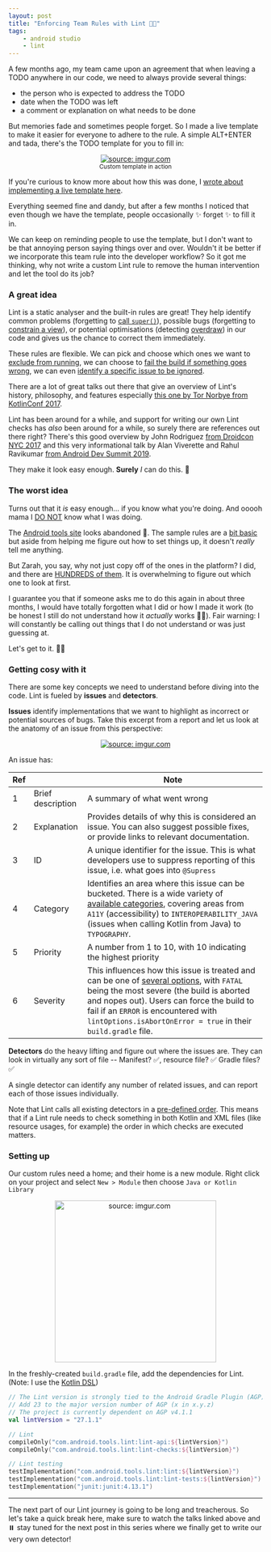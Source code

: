 ```yaml
---
layout: post
title: "Enforcing Team Rules with Lint 👩‍🔧"
tags:
    - android studio
    - lint
---
```


A few months ago, my team came upon an agreement that when leaving a TODO anywhere in our code, we need to always provide several things:
- the person who is expected to address the TODO
- date when the TODO was left
- a comment or explanation on what needs to be done

But memories fade and sometimes people forget. So I made a live template to make it easier for everyone to adhere to the rule. A simple ALT+ENTER and tada, there's the TODO template for you to fill in:
<center>
    <a href="https://imgur.com/LjaiHU5"><img src="https://i.imgur.com/LjaiHU5.gif" title="source: imgur.com" /></a>
    <br /> <small>Custom template in action</small>
</center>

If you're curious to know more about how this was done, I [wrote about implementing a live template here](https://zarah.dev/2020/03/06/live-templates.html).

Everything seemed fine and dandy, but after a few months I noticed that even though we have the template, people occasionally :sparkles: forget :sparkles: to fill it in.

We can keep on reminding people to use the template, but I don't want to be that annoying person saying things over and over. Wouldn't it be better if we incorporate this team rule into the developer workflow? So it got me thinking, why not write a custom Lint rule to remove the human intervention and let the tool do its job?

### A great idea

Lint is a static analyser and the built-in rules are great! They help identify common problems (forgetting to [call `super()`](https://android.googlesource.com/platform/tools/base/+/studio-master-dev/lint/libs/lint-checks/src/main/java/com/android/tools/lint/checks/CallSuperDetector.kt)), possible bugs (forgetting to [constrain a view](https://android.googlesource.com/platform/tools/base/+/studio-master-dev/lint/libs/lint-checks/src/main/java/com/android/tools/lint/checks/ConstraintLayoutDetector.kt)), or potential optimisations (detecting [overdraw](https://android.googlesource.com/platform/tools/base/+/studio-master-dev/lint/libs/lint-checks/src/main/java/com/android/tools/lint/checks/OverdrawDetector.java)) in our code and gives us the chance to correct them immediately. 

These rules are flexible. We can pick and choose which ones we want to [exclude from running](https://developer.android.com/studio/write/lint#config), we can choose to [fail the build if something goes wrong](https://developer.android.com/studio/write/lint#gradle), we can even [identify a specific issue to be ignored](https://developer.android.com/studio/write/lint#snapshot).

There are a lot of great talks out there that give an overview of Lint's history, philosophy, and features especially [this one by Tor Norbye from KotlinConf 2017](https://youtu.be/p8yX5-lPS6o).

Lint has been around for a while, and support for writing our own Lint checks has _also_ been around for a while, so surely there are references out there right? There's this good overview by John Rodriguez [from Droidcon NYC 2017](https://www.droidcon.com/media-detail?video=329360652) and this very informational talk by Alan Viverette and Rahul Ravikumar [from Android Dev Summit 2019](https://www.youtube.com/watch?v=jCmJWOkjbM0&vl=en).

They make it look easy enough. **Surely** _I_ can do this. :dancer:

### The worst idea 

Turns out that it _is_ easy enough... if you know what you're doing. And ooooh mama I <u>DO NOT</u> know what I was doing. 

The [Android tools site](http://tools.android.com/tips/lint-custom-rules) looks abandoned :see_no_evil:. The sample rules are a [bit basic](https://github.com/googlesamples/android-custom-lint-rules) but aside from helping me figure out how to set things up, it doesn't _really_ tell me anything.

But Zarah, you say, why not just copy off of the ones in the platform? I did, and there are [HUNDREDS of them](https://cs.android.com/android-studio/platform/tools/base/+/mirror-goog-studio-master-dev:lint/libs/lint-checks/src/main/java/com/android/tools/lint/checks/). It is overwhelming to figure out which one to look at first.

I guarantee you that if someone asks me to do this again in about three months, I would have totally forgotten what I did or how I made it work (to be honest I still do not understand how it _actually_ works :woman_shrugging:). 
Fair warning: I will constantly be calling out things that I do not understand or was just guessing at.

Let's get to it. :bowing_woman:

### Getting cosy with it

There are some key concepts we need to understand before diving into the code. Lint is fueled by **issues** and **detectors**.

**Issues** identify implementations that we want to highlight as incorrect or potential sources of bugs. Take this excerpt from a report and let us look at the anatomy of an issue from this perspective:

<center>
    <a href="https://imgur.com/1aQUihs"><img src="https://i.imgur.com/1aQUihs.png" title="source: imgur.com" /></a>
</center>

An issue has:  

| Ref | | Note
| --- | --- | --- |  
| 1 | Brief description | A summary of what went wrong |  
| 2 | Explanation | Provides details of why this is considered an issue. You can also suggest possible fixes, or provide links to relevant documentation. |  
| 3 | ID | A unique identifier for the issue. This is what developers use to suppress reporting of this issue, i.e. what goes into `@Supress` |  
| 4 | Category | Identifies an area where this issue can be bucketed. There is a wide variety of [available categories](https://cs.android.com/android-studio/platform/tools/base/+/mirror-goog-studio-master-dev:lint/libs/lint-api/src/main/java/com/android/tools/lint/detector/api/Category.kt;l=90;drc=e48839385a9fd74f17265029dbdac3ef05c0cec6), covering areas from  `A11Y` (accessibility) to `INTEROPERABILITY_JAVA` (issues when calling Kotlin from Java) to `TYPOGRAPHY`. |  
| 5 | Priority | A number from 1 to 10, with 10 indicating the highest priority |  
| 6 | Severity | This influences how this issue is treated and can be one of [several options](https://cs.android.com/android-studio/platform/tools/base/+/mirror-goog-studio-master-dev:lint/libs/lint-api/src/main/java/com/android/tools/lint/detector/api/Severity.kt), with `FATAL` being the most severe (the build is aborted and nopes out). Users can force the build to fail if an `ERROR` is encountered with `lintOptions.isAbortOnError = true` in their `build.gradle` file. |  

**Detectors** do the heavy lifting and figure out where the issues are. They can look in virtually any sort of file -- Manifest? :white_check_mark:, resource file? :white_check_mark: Gradle files? :white_check_mark:

A single detector can identify any number of related issues, and can report each of those issues individually.

Note that Lint calls all existing detectors in a [pre-defined order](https://cs.android.com/android-studio/platform/tools/base/+/mirror-goog-studio-master-dev:lint/libs/lint-api/src/main/java/com/android/tools/lint/detector/api/Detector.kt;l=52;drc=7465b820deacf7e7acc4e93d5f73a73633b7bfcb). This means that if a Lint rule needs to check something in both Kotlin and XML files (like resource usages, for example) the order in which checks are executed matters.

### Setting up

Our custom rules need a home; and their home is a new module. Right click on your project and select `New > Module` then choose `Java or Kotlin Library`

<center>
    <a href="https://imgur.com/ukHNc2W"><img src="https://i.imgur.com/ukHNc2W.png" width="320" title="source: imgur.com" /></a>
</center>

In the freshly-created `build.gradle` file, add the dependencies for Lint. (Note: I use the [Kotlin DSL](https://docs.gradle.org/nightly/userguide/kotlin_dsl.html))

```kotlin
// The Lint version is strongly tied to the Android Gradle Plugin (AGP) version
// Add 23 to the major version number of AGP (x in x.y.z)
// The project is currently dependent on AGP v4.1.1
val lintVersion = "27.1.1"

// Lint
compileOnly("com.android.tools.lint:lint-api:${lintVersion}")
compileOnly("com.android.tools.lint:lint-checks:${lintVersion}")

// Lint testing
testImplementation("com.android.tools.lint:lint:${lintVersion}")
testImplementation("com.android.tools.lint:lint-tests:${lintVersion}")
testImplementation("junit:junit:4.13.1")
```

---
The next part of our Lint journey is going to be long and treacherous. So let's take a quick break here, make sure to watch the talks linked above and 
:pause_button: stay tuned for the next post in this series where we finally get to write our very own detector!



